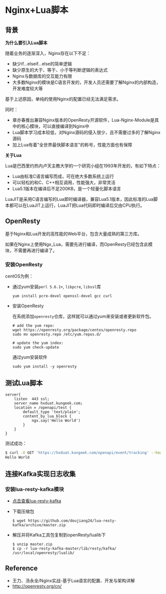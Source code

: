 # Nginx+Lua脚本

## 背景

**为什么要引入Lua脚本**

随着业务的逐渐深入，Nginx存在以下不足：

- 缺少if...elseif...else的简单逻辑
- 缺少原生的大于、等于、小于等判断逻辑的表达式
- Nginx与数据库的交互能力有限
- 大多数Nginx的模块是C语言开发的，开发人员还需要了解Nginx的内部构造，开发难度较大等

基于上述原因，单纯的使用Nginx的配置已经无法满足需求。

同时：

- 章亦春推出兼容Nginx版本的OpenResty开源软件，Lua-Nginx-Module是其中的核心模块，可以直接编译到Nginx中
- Lua脚本学习成本较低，对Nginx源码的侵入很少，且不需要过多的了解Nginx源码
- 加上Lua有着"全世界最快脚本语言"的称号，性能方面也有保障

**关于Lua**

Lua是巴西里约热内卢天主教大学的一个研究小组在1993年开发的，有如下特点：

- Lua由标准C语言编写而成，可在绝大多数系统上运行
- 可以轻松的和C、C++相互调用，性能强大，非常灵活
- Lua5.1版本在编译后不足200KB，是一个轻量化脚本语言

LuaJIT是采用C语言编写的Lua即时编译器，兼容Lua5.1版本，因此标准的Lua脚本都可以在LuaJIT上运行，LuaJIT把Lua代码即时编译后交由CPU执行。

## OpenResty

基于Nginx和Lua开发的高性能的Web平台，包含大量成熟的第三方库。

如果在Nginx上使用Ngx_Lua，需要先进行编译，而OpenResty已经包含此模块，不需要再进行编译了。

### 安装OpenResty

centOS为例：

- 通过yum安装`perl 5.6.1+`, `libpcre`, `libssl`库

  ```
  yum install pcre-devel openssl-devel gcc curl
  ```

- 安装OpenResty

  在系统添加`openresty`仓库，这样就可以通过yum来安装或者更新软件包。

  ```
  # add the yum repo:
  wget https://openresty.org/package/centos/openresty.repo
  sudo mv openresty.repo /etc/yum.repos.d/
  
  # update the yum index:
  sudo yum check-update
  ```

  通过yum安装软件

  ```
  sudo yum install -y openresty
  ```

## 测试Lua脚本

```nginx
server{
    listen	443 ssl;
    server_name	hxduat.kungeek.com;
    location = /openapi/test {
        default_type 'text/plain';
        content_by_lua_block {
            ngx.say('Hello World')
        }
    }
}
```

测试成功：

```sh
$ curl -X GET 'https://hxduat.kungeek.com/openapi/event/tracking' --header 'Authorization: xxxxxx'
Hello World
```

## 连接Kafka实现日志收集

### 安装lua-resty-kafka模块

- [点击查看lua-resty-kafka](https://github.com/doujiang24/lua-resty-kafka)

- 下载压缩包

  ```
  $ wget https://github.com/doujiang24/lua-resty-kafka/archive/master.zip  
  ```

- 解压并将Kafka工具包复制到openResty/lualib下

  ```
  $ unzip master.zip  
  $ cp -r lua-resty-kafka-master/lib/resty/kafka/ /usr/local/openresty/lualib/
  ```



## Reference

- 王力、汤永全/Nginx实战-基于Lua语言的配置、开发与架构详解
- http://openresty.org/cn/
